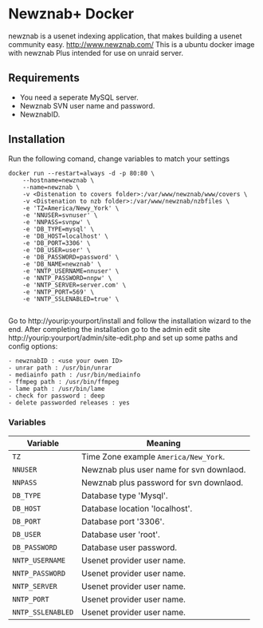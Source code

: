 # Newznab+ Docker

newznab is a usenet indexing application, that makes building a usenet community easy. http://www.newznab.com/
This is a ubuntu docker image with newznab Plus intended for use on unraid server.

## Requirements
- You need a seperate MySQL server.
- Newznab SVN user name and password.
- NewznabID.

## Installation

Run the following comand, change variables to match your settings

```
docker run --restart=always -d -p 80:80 \
	--hostname=newznab \
	--name=newznab \
	-v <Distenation to covers folder>:/var/www/newznab/www/covers \
	-v <Distenation to nzb folder>:/var/www/newznab/nzbfiles \
	-e 'TZ=America/Newy_York' \
	-e 'NNUSER=svnuser' \
	-e 'NNPASS=svnpw' \
	-e 'DB_TYPE=mysql' \
	-e 'DB_HOST=localhost' \
	-e 'DB_PORT=3306' \
	-e 'DB_USER=user' \
	-e 'DB_PASSWORD=password' \
	-e 'DB_NAME=newznab' \
	-e 'NNTP_USERNAME=nnuser' \
	-e 'NNTP_PASSWORD=nnpw' \
	-e 'NNTP_SERVER=server.com' \
	-e 'NNTP_PORT=569' \
	-e 'NNTP_SSLENABLED=true' \
	
```
Go to http://yourip:yourport/install and follow the installation wizard to the end. After completing the installation go to the admin edit site http://yourip:yourport/admin/site-edit.php and set up some paths and config options:
	
```
- newznabID : <use your owen ID>
- unrar path : /usr/bin/unrar
- mediainfo path : /usr/bin/mediainfo
- ffmpeg path : /usr/bin/ffmpeg
- lame path : /usr/bin/lame
- check for password : deep
- delete passworded releases : yes
```

### Variables

| Variable | Meaning |
| --- | --- |
| `TZ` | Time Zone example `America/New_York`. |
| `NNUSER` | Newznab plus user name for svn downlaod. |
| `NNPASS` | Newznab plus password for svn downlaod. |
| `DB_TYPE` | Database type 'Mysql'. |
| `DB_HOST` | Database location 'localhost'. |
| `DB_PORT` | Database port '3306'. |
| `DB_USER` | Database user 'root'. |
| `DB_PASSWORD` | Database user password.|
| `NNTP_USERNAME` | Usenet provider user name. |
| `NNTP_PASSWORD` | Usenet provider user name. |
| `NNTP_SERVER` | Usenet provider user name. |
| `NNTP_PORT` | Usenet provider user name. |
| `NNTP_SSLENABLED` | Usenet provider user name. |


